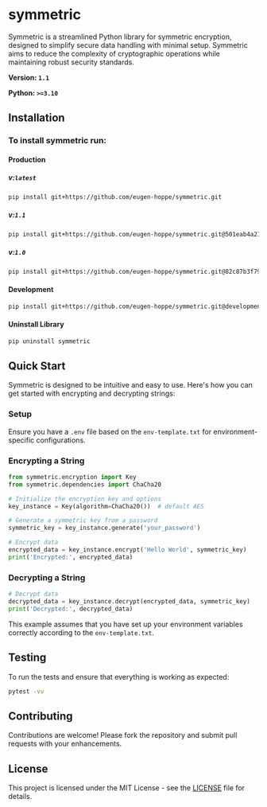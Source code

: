 # symmetric

Symmetric is a streamlined Python library for symmetric encryption, designed to simplify secure data handling with minimal setup. Symmetric aims to reduce the complexity of cryptographic operations while maintaining robust security standards.

**Version: `1.1`**

**Python: `>=3.10`**

## Installation

### To install symmetric run:

#### Production

##### v:`latest`

```bash
pip install git+https://github.com/eugen-hoppe/symmetric.git
```

##### v:`1.1`

```bash
pip install git+https://github.com/eugen-hoppe/symmetric.git@501eab4a21b9c375b012bb708b90ef00e955c689
```

##### v:`1.0`

```bash
pip install git+https://github.com/eugen-hoppe/symmetric.git@82c87b3f79435f5bf389aca2351787e11eb03b54
```

#### Development

```bash
pip install git+https://github.com/eugen-hoppe/symmetric.git@development
```

#### Uninstall Library
```bash
pip uninstall symmetric
```

## Quick Start

Symmetric is designed to be intuitive and easy to use. Here's how you can get started with encrypting and decrypting strings:

### Setup

Ensure you have a `.env` file based on the `env-template.txt` for environment-specific configurations.

### Encrypting a String

```python
from symmetric.encryption import Key
from symmetric.dependencies import ChaCha20

# Initialize the encryption key and options
key_instance = Key(algorithm=ChaCha20())  # default AES

# Generate a symmetric key from a password
symmetric_key = key_instance.generate('your_password')

# Encrypt data
encrypted_data = key_instance.encrypt('Hello World', symmetric_key)
print('Encrypted:', encrypted_data)
```

### Decrypting a String

```python
# Decrypt data
decrypted_data = key_instance.decrypt(encrypted_data, symmetric_key)
print('Decrypted:', decrypted_data)
```

This example assumes that you have set up your environment variables correctly according to the `env-template.txt`.

## Testing

To run the tests and ensure that everything is working as expected:

```bash
pytest -vv
```

## Contributing

Contributions are welcome! Please fork the repository and submit pull requests with your enhancements.

## License

This project is licensed under the MIT License - see the [LICENSE](LICENSE) file for details.
